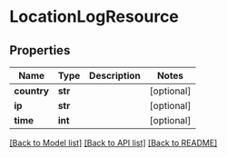 # LocationLogResource

## Properties
Name | Type | Description | Notes
------------ | ------------- | ------------- | -------------
**country** | **str** |  | [optional] 
**ip** | **str** |  | [optional] 
**time** | **int** |  | [optional] 

[[Back to Model list]](../README.md#documentation-for-models) [[Back to API list]](../README.md#documentation-for-api-endpoints) [[Back to README]](../README.md)


